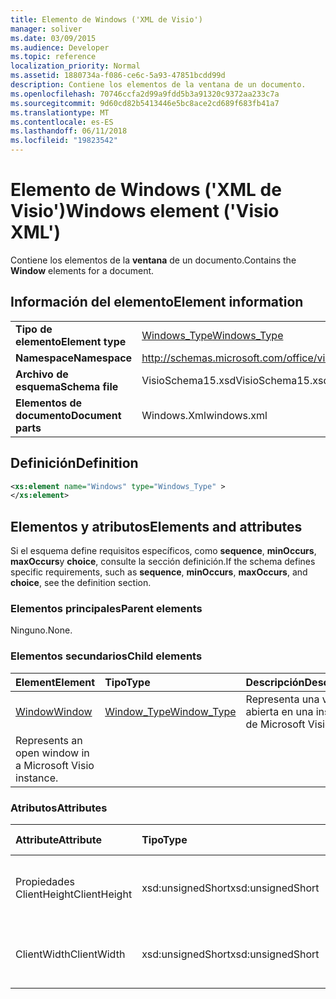 ```yaml
---
title: Elemento de Windows ('XML de Visio')
manager: soliver
ms.date: 03/09/2015
ms.audience: Developer
ms.topic: reference
localization_priority: Normal
ms.assetid: 1880734a-f086-ce6c-5a93-47851bcdd99d
description: Contiene los elementos de la ventana de un documento.
ms.openlocfilehash: 70746ccfa2d99a9fdd5b3a91320c9372aa233c7a
ms.sourcegitcommit: 9d60cd82b5413446e5bc8ace2cd689f683fb41a7
ms.translationtype: MT
ms.contentlocale: es-ES
ms.lasthandoff: 06/11/2018
ms.locfileid: "19823542"
---
```

# <a name="windows-element-visio-xml"></a><span data-ttu-id="90682-103">Elemento de Windows ('XML de Visio')</span><span class="sxs-lookup"><span data-stu-id="90682-103">Windows element ('Visio XML')</span></span>

<span data-ttu-id="90682-104">Contiene los elementos de la **ventana** de un documento.</span><span class="sxs-lookup"><span data-stu-id="90682-104">Contains the **Window** elements for a document.</span></span> 
  
## <a name="element-information"></a><span data-ttu-id="90682-105">Información del elemento</span><span class="sxs-lookup"><span data-stu-id="90682-105">Element information</span></span>

|||
|:-----|:-----|
|<span data-ttu-id="90682-106">**Tipo de elemento**</span><span class="sxs-lookup"><span data-stu-id="90682-106">**Element type**</span></span> <br/> |[<span data-ttu-id="90682-107">Windows_Type</span><span class="sxs-lookup"><span data-stu-id="90682-107">Windows_Type</span></span>](windows_type-complextypevisio-xml.md) <br/> |
|<span data-ttu-id="90682-108">**Namespace**</span><span class="sxs-lookup"><span data-stu-id="90682-108">**Namespace**</span></span> <br/> |http://schemas.microsoft.com/office/visio/2012/main  <br/> |
|<span data-ttu-id="90682-109">**Archivo de esquema**</span><span class="sxs-lookup"><span data-stu-id="90682-109">**Schema file**</span></span> <br/> |<span data-ttu-id="90682-110">VisioSchema15.xsd</span><span class="sxs-lookup"><span data-stu-id="90682-110">VisioSchema15.xsd</span></span>  <br/> |
|<span data-ttu-id="90682-111">**Elementos de documento**</span><span class="sxs-lookup"><span data-stu-id="90682-111">**Document parts**</span></span> <br/> |<span data-ttu-id="90682-112">Windows.Xml</span><span class="sxs-lookup"><span data-stu-id="90682-112">windows.xml</span></span>  <br/> |
   
## <a name="definition"></a><span data-ttu-id="90682-113">Definición</span><span class="sxs-lookup"><span data-stu-id="90682-113">Definition</span></span>

```XML
<xs:element name="Windows" type="Windows_Type" >
</xs:element>
```

## <a name="elements-and-attributes"></a><span data-ttu-id="90682-114">Elementos y atributos</span><span class="sxs-lookup"><span data-stu-id="90682-114">Elements and attributes</span></span>

<span data-ttu-id="90682-115">Si el esquema define requisitos específicos, como **sequence**, **minOccurs**, **maxOccurs**y **choice**, consulte la sección definición.</span><span class="sxs-lookup"><span data-stu-id="90682-115">If the schema defines specific requirements, such as **sequence**, **minOccurs**, **maxOccurs**, and **choice**, see the definition section.</span></span> 
  
### <a name="parent-elements"></a><span data-ttu-id="90682-116">Elementos principales</span><span class="sxs-lookup"><span data-stu-id="90682-116">Parent elements</span></span>

<span data-ttu-id="90682-117">Ninguno.</span><span class="sxs-lookup"><span data-stu-id="90682-117">None.</span></span>
  
### <a name="child-elements"></a><span data-ttu-id="90682-118">Elementos secundarios</span><span class="sxs-lookup"><span data-stu-id="90682-118">Child elements</span></span>

|<span data-ttu-id="90682-119">**Element**</span><span class="sxs-lookup"><span data-stu-id="90682-119">**Element**</span></span>|<span data-ttu-id="90682-120">**Tipo**</span><span class="sxs-lookup"><span data-stu-id="90682-120">**Type**</span></span>|<span data-ttu-id="90682-121">**Descripción**</span><span class="sxs-lookup"><span data-stu-id="90682-121">**Description**</span></span>|
|:-----|:-----|:-----|
|[<span data-ttu-id="90682-122">Window</span><span class="sxs-lookup"><span data-stu-id="90682-122">Window</span></span>](window-element-windows_type-complextypevisio-xml.md) <br/> |[<span data-ttu-id="90682-123">Window_Type</span><span class="sxs-lookup"><span data-stu-id="90682-123">Window_Type</span></span>](window_type-complextypevisio-xml.md) <br/> |<span data-ttu-id="90682-124">Representa una ventana abierta en una instancia de Microsoft Visio.
</span><span class="sxs-lookup"><span data-stu-id="90682-124">Represents an open window in a Microsoft Visio instance.</span></span>  <br/> |
   
### <a name="attributes"></a><span data-ttu-id="90682-125">Atributos</span><span class="sxs-lookup"><span data-stu-id="90682-125">Attributes</span></span>

|<span data-ttu-id="90682-126">**Attribute**</span><span class="sxs-lookup"><span data-stu-id="90682-126">**Attribute**</span></span>|<span data-ttu-id="90682-127">**Tipo**</span><span class="sxs-lookup"><span data-stu-id="90682-127">**Type**</span></span>|<span data-ttu-id="90682-128">**Obligatorio**</span><span class="sxs-lookup"><span data-stu-id="90682-128">**Required**</span></span>|<span data-ttu-id="90682-129">**Descripción**</span><span class="sxs-lookup"><span data-stu-id="90682-129">**Description**</span></span>|<span data-ttu-id="90682-130">**Valores posibles**</span><span class="sxs-lookup"><span data-stu-id="90682-130">**Possible values**</span></span>|
|:-----|:-----|:-----|:-----|:-----|
|<span data-ttu-id="90682-131">Propiedades ClientHeight</span><span class="sxs-lookup"><span data-stu-id="90682-131">ClientHeight</span></span>  <br/> |<span data-ttu-id="90682-132">xsd:unsignedShort</span><span class="sxs-lookup"><span data-stu-id="90682-132">xsd:unsignedShort</span></span>  <br/> |<span data-ttu-id="90682-133">opcional</span><span class="sxs-lookup"><span data-stu-id="90682-133">optional</span></span>  <br/> |<span data-ttu-id="90682-134">Representa el alto de un área de presentación</span><span class="sxs-lookup"><span data-stu-id="90682-134">Represents the height dimension of a display area</span></span>  <br/> |<span data-ttu-id="90682-135">Valores del tipo xsd:unsignedShort.</span><span class="sxs-lookup"><span data-stu-id="90682-135">Values of the xsd:unsignedShort type.</span></span>  <br/> |
|<span data-ttu-id="90682-136">ClientWidth</span><span class="sxs-lookup"><span data-stu-id="90682-136">ClientWidth</span></span>  <br/> |<span data-ttu-id="90682-137">xsd:unsignedShort</span><span class="sxs-lookup"><span data-stu-id="90682-137">xsd:unsignedShort</span></span>  <br/> |<span data-ttu-id="90682-138">opcional</span><span class="sxs-lookup"><span data-stu-id="90682-138">optional</span></span>  <br/> |<span data-ttu-id="90682-139">Representa el ancho de un área de presentación</span><span class="sxs-lookup"><span data-stu-id="90682-139">Represents the width dimension of a display area</span></span>  <br/> |<span data-ttu-id="90682-140">Valores del tipo xsd:unsignedShort.</span><span class="sxs-lookup"><span data-stu-id="90682-140">Values of the xsd:unsignedShort type.</span></span>  <br/> |
   

